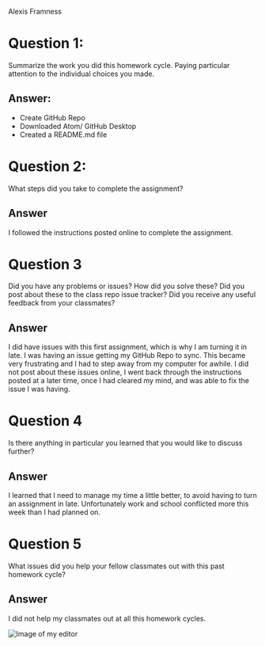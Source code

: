 Alexis Framness

# Question 1:
Summarize the work you did this homework cycle. Paying particular attention to the individual choices you made.

## Answer:
- Create GitHub Repo
- Downloaded Atom/ GitHub Desktop
- Created a README.md file

# Question 2:
What steps did you take to complete the assignment?

## Answer
I followed the instructions posted online to complete the assignment.

# Question 3
Did you have any problems or issues? How did you solve these? Did you post about these to the class repo issue tracker? Did you receive any useful feedback from your classmates?

## Answer
I did have issues with this first assignment, which is why I am turning it in late. I was having an issue getting my GitHub Repo to sync. This became very frustrating and I had to step away from my computer for awhile. I did not post about these issues online, I went back through the instructions posted at a later time, once I had cleared my mind, and was able to fix the issue I was having.

# Question 4
Is there anything in particular you learned that you would like to discuss further?

## Answer
I learned that I need to manage my time a little better, to avoid having to turn an assignment in late. Unfortunately work and school conflicted more this week than I had planned on.

# Question 5
What issues did you help your fellow classmates out with this past homework cycle?

## Answer
I did not help my classmates out at all this homework cycles.

![Image of my editor](SS1.jpg)
